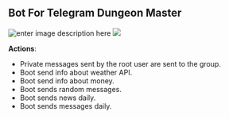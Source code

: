 ## Bot For Telegram **Dungeon Master**  

![enter image description here](https://is5-ssl.mzstatic.com/image/thumb/Purple113/v4/c6/95/df/c695df80-0ff7-ca89-ac7b-93ccbb1c2e9e/AppIcon-0-85-220-4-2x.png/256x256bb.png)
![
](https://camo.githubusercontent.com/56f040121ad5740119e34f278f43bbfcf7abaab9/687474703a2f2f69636f6e73686f772e6d652f6d656469612f696d616765732f53797374656d2f706c65782d69636f6e732f706e672f4f746865722f3235362f707974686f6e2e706e67)  
  
    
**Actions**:
- Private messages sent by the root user are sent to the group.
- Boot send info about weather API.
- Boot send info about money.
- Boot sends random messages.
- Boot sends news daily.
- Boot sends messages daily.
